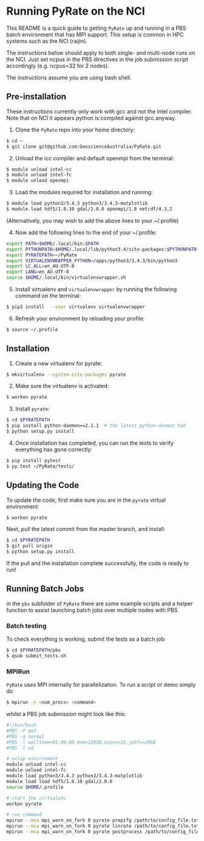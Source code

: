 # Running PyRate on the NCI

This README is a quick guide to getting `PyRate` up and running
in a PBS batch environment that has MPI support. This setup is common in
HPC systems such as the NCI (raijin).

The instructions below should apply to both single- and multi-node runs
on the NCI. Just set ncpus in the PBS  directives in the job submission
script accordingly (e.g. ncpus=32 for 2 nodes).

The instructions assume you are using bash shell.

## Pre-installation

These instructions currently only work with gcc and not the Intel compiler.
Note that on NCI it appears python is compiled against gcc anyway.


1. Clone the `PyRate` repo into your home directory:
```bash
$ cd ~
$ git clone git@github.com:GeoscienceAustralia/PyRate.git
```

2. Unload the icc compiler and default openmpi from the terminal:
```bash
$ module unload intel-cc
$ module unload intel-fc
$ module unload openmpi
```

3. Load the modules required for installation and running:
```bash
$ module load python3/3.4.3 python3/3.4.3-matplotlib 
$ module load hdf5/1.8.10 gdal/2.0.0 openmpi/1.8 netcdf/4.3.2
```
(Alternatively, you may wish to add the above lines to your ~/.profile)

4. Now add the following lines to the end of your ~/.profile:
```bash
export PATH=$HOME/.local/bin:$PATH
export PYTHONPATH=$HOME/.local/lib/python3.4/site-packages:$PYTHONPATH
export PYRATEPATH=~/PyRate
export VIRTUALENVWRAPPER_PYTHON=/apps/python3/3.4.3/bin/python3                 
export LC_ALL=en_AU.UTF-8
export LANG=en_AU.UTF-8
source $HOME/.local/bin/virtualenvwrapper.sh
``` 

5. Install virtualenv and `virtualenvwrapper` by running the following command
on the terminal:
```bash
$ pip3 install  --user virtualenv virtualenvwrapper
```

6. Refresh your environment by reloading your profile:
```bash
$ source ~/.profile
```

## Installation

1. Create a new virtualenv for pyrate:
```bash
$ mkvirtualenv --system-site-packages pyrate
```

2. Make sure the virtualenv is activated:
```bash
$ workon pyrate
```

3. Install `pyrate`:
```bash
$ cd $PYRATEPATH
$ pip install python-daemon==2.1.1  # the latest python-daemon had 
$ python setup.py install
```

4. Once installation has completed, you can run the tests to verify everything
has gone correctly:
```bash
$ pip install pytest
$ py.test ~/PyRate/tests/
```

## Updating the Code
To update the code, first make sure you are in the `pyrate` virtual environment:
```bash
$ workon pyrate
```
Next, pull the latest commit from the master branch, and install:
```bash
$ cd $PYRATEPATH
$ git pull origin
$ python setup.py install
```
If the pull and the installation complete successfully, the code is ready to run!

## Running Batch Jobs

in the `pbs` subfolder of `PyRate` there are some example scripts and a
helper function to assist launching batch jobs over multiple nodes with PBS

### Batch testing

To check everything is working, submit the tests as a batch job:
```bash
$ cd $PYRATEPATH/pbs
$ qsub submit_tests.sh
```

### MPIRun

`PyRate` uses MPI internally for parallelization. To run a script or demo
simply do

```bash
$ mpirun -n <num_procs> <command>
```

whilst a PBS job submission might look like this:

```bash
#!/bin/bash
#PBS -P ge3
#PBS -q normal
#PBS -l walltime=01:00:00,mem=128GB,ncpus=32,jobfs=20GB
#PBS -l wd

# setup environment
module unload intel-cc
module unload intel-fc
module load python3/3.4.3 python3/3.4.3-matplotlib 
module load load hdf5/1.8.10 gdal/2.0.0
source $HOME/.profile

# start the virtualenv
workon pyrate

# run command
mpirun --mca mpi_warn_on_fork 0 pyrate prepifg /path/to/config_file.txt
mpirun --mca mpi_warn_on_fork 0 pyrate linrate /path/to/config_file.txt
mpirun --mca mpi_warn_on_fork 0 pyrate postprocess /path/to/config_file.txt
```

